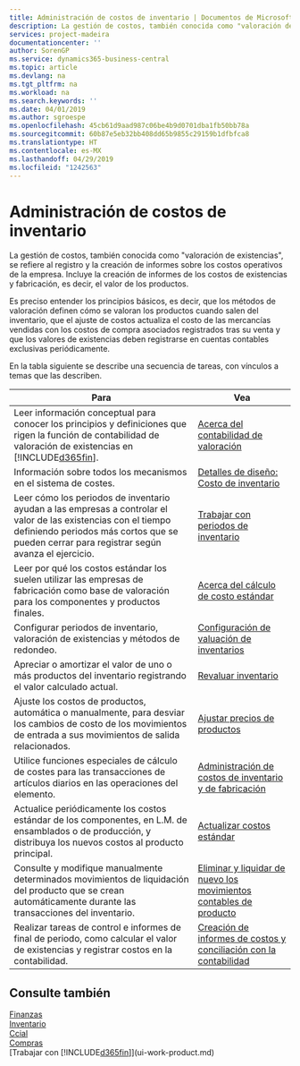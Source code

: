 ```yaml
---
title: Administración de costos de inventario | Documentos de Microsoft
description: La gestión de costos, también conocida como "valoración de existencias", se refiere al registro y la creación de informes sobre los costos operativos de la empresa. Incluye la creación de informes de los costos de existencias y fabricación, es decir, el valor de los productos.
services: project-madeira
documentationcenter: ''
author: SorenGP
ms.service: dynamics365-business-central
ms.topic: article
ms.devlang: na
ms.tgt_pltfrm: na
ms.workload: na
ms.search.keywords: ''
ms.date: 04/01/2019
ms.author: sgroespe
ms.openlocfilehash: 45cb61d9aad987c06be4b9d0701dba1fb50bb78a
ms.sourcegitcommit: 60b87e5eb32bb408dd65b9855c29159b1dfbfca8
ms.translationtype: HT
ms.contentlocale: es-MX
ms.lasthandoff: 04/29/2019
ms.locfileid: "1242563"
---
```

# <a name="managing-inventory-costs"></a>Administración de costos de inventario
La gestión de costos, también conocida como "valoración de existencias", se refiere al registro y la creación de informes sobre los costos operativos de la empresa. Incluye la creación de informes de los costos de existencias y fabricación, es decir, el valor de los productos.   

Es preciso entender los principios básicos, es decir, que los métodos de valoración definen cómo se valoran los productos cuando salen del inventario, que el ajuste de costos actualiza el costo de las mercancías vendidas con los costos de compra asociados registrados tras su venta y que los valores de existencias deben registrarse en cuentas contables exclusivas periódicamente.

En la tabla siguiente se describe una secuencia de tareas, con vínculos a temas que las describen.

|**Para**|**Vea**|  
|------------|-------------|  
|Leer información conceptual para conocer los principios y definiciones que rigen la función de contabilidad de valoración de existencias en [!INCLUDE[d365fin](includes/d365fin_md.md)].|[Acerca del contabilidad de valoración](finance-learn-about-costing.md)|  
|Información sobre todos los mecanismos en el sistema de costes.|[Detalles de diseño: Costo de inventario](design-details-inventory-costing.md)|
|Leer cómo los periodos de inventario ayudan a las empresas a controlar el valor de las existencias con el tiempo definiendo periodos más cortos que se pueden cerrar para registrar según avanza el ejercicio.|[Trabajar con periodos de inventario](finance-how-to-work-with-inventory-periods.md)|
|Leer por qué los costos estándar los suelen utilizar las empresas de fabricación como base de valoración para los componentes y productos finales.|[Acerca del cálculo de costo estándar](finance-about-calculating-standard-cost.md)|
|Configurar periodos de inventario, valoración de existencias y métodos de redondeo.|[Configuración de valuación de inventarios](finance-set-up-inventory-valuation-and-costing.md)|
|Apreciar o amortizar el valor de uno o más productos del inventario registrando el valor calculado actual.|[Revaluar inventario](inventory-how-revalue-inventory.md)|
|Ajuste los costos de productos, automática o manualmente, para desviar los cambios de costo de los movimientos de entrada a sus movimientos de salida relacionados.|[Ajustar precios de productos](inventory-how-adjust-item-costs.md)|
|Utilice funciones especiales de cálculo de costes para las transacciones de artículos diarios en las operaciones del elemento.|[Administración de costos de inventario y de fabricación](finance-handle-inventory-and-manufacturing-costs.md)|  
|Actualice periódicamente los costos estándar de los componentes, en L.M. de ensamblados o de producción, y distribuya los nuevos costos al producto principal.|[Actualizar costos estándar](finance-how-to-update-standard-costs.md)|
|Consulte y modifique manualmente determinados movimientos de liquidación del producto que se crean automáticamente durante las transacciones del inventario.|[Eliminar y liquidar de nuevo los movimientos contables de producto](finance-how-to-remove-and-reapply-item-entries.md)|
|Realizar tareas de control e informes de final de periodo, como calcular el valor de existencias y registrar costos en la contabilidad.|[Creación de informes de costos y conciliación con la contabilidad](finance-report-costs-and-reconcile-with-the-general-ledger.md)|

## <a name="see-also"></a>Consulte también  
 [Finanzas](finance.md)  
 [Inventario](inventory-manage-inventory.md)   
 [Ccial](sales-manage-sales.md)   
 [Compras](purchasing-manage-purchasing.md)  
 [Trabajar con [!INCLUDE[d365fin](includes/d365fin_md.md)]](ui-work-product.md)
